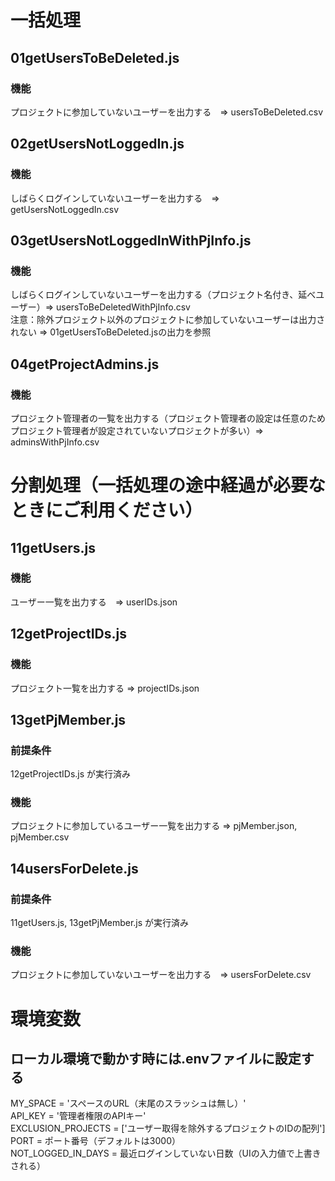 # 一括処理
## 01getUsersToBeDeleted.js
### 機能
プロジェクトに参加していないユーザーを出力する　=> usersToBeDeleted.csv
## 02getUsersNotLoggedIn.js
### 機能
しばらくログインしていないユーザーを出力する　=> getUsersNotLoggedIn.csv
## 03getUsersNotLoggedInWithPjInfo.js
### 機能
しばらくログインしていないユーザーを出力する（プロジェクト名付き、延べユーザー）=> usersToBeDeletedWithPjInfo.csv  
注意：除外プロジェクト以外のプロジェクトに参加していないユーザーは出力されない => 01getUsersToBeDeleted.jsの出力を参照
## 04getProjectAdmins.js
### 機能
プロジェクト管理者の一覧を出力する（プロジェクト管理者の設定は任意のためプロジェクト管理者が設定されていないプロジェクトが多い）=> adminsWithPjInfo.csv

# 分割処理（一括処理の途中経過が必要なときにご利用ください）
## 11getUsers.js
### 機能
ユーザー一覧を出力する　=> userIDs.json
## 12getProjectIDs.js
### 機能
プロジェクト一覧を出力する => projectIDs.json
## 13getPjMember.js
### 前提条件
12getProjectIDs.js が実行済み
### 機能
プロジェクトに参加しているユーザー一覧を出力する => pjMember.json, pjMember.csv
## 14usersForDelete.js
### 前提条件
11getUsers.js, 13getPjMember.js が実行済み
### 機能
プロジェクトに参加していないユーザーを出力する　=> usersForDelete.csv
# 環境変数
## ローカル環境で動かす時には.envファイルに設定する
MY_SPACE = 'スペースのURL（末尾のスラッシュは無し）'  
API_KEY = '管理者権限のAPIキー'  
EXCLUSION_PROJECTS = ['ユーザー取得を除外するプロジェクトのIDの配列']  
PORT = ポート番号（デフォルトは3000）  
NOT_LOGGED_IN_DAYS = 最近ログインしていない日数（UIの入力値で上書きされる）  
